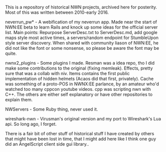 This is a repository of historical NWN projects, archived here for posterity.  Most of this was written between 2010-early 2016.

neverrun_pw* - A webification of my neverrun app.  Made near the start of NWN:EE beta to learn Rails and knock up some ideas for the official server list.  Main points: Repurpose ServerDesc.txt to ServerDesc.md, add google maps style most active times, a servers/random endpoint for StumbleUpon style server discovery.  When shared with community liason of NWN:EE, he did not like the font or some nonsense, so please be aware the font may be quite.

nwnx2_plugins - Some plugins I made.  Resman was a idea repo, tho I did make some contributions to the original (fixing memleak).  Effects, pretty sure that was a collab with niv. Items contains the first public implementation of hidden helmets (Acaos did that first, privately).  Cache was something of a proto-POS in NWNX:EE parlance, by an amateur who'd watched too many cppcon youtube videos.  cpp was scripting nwn with C++.  The others are either self explanatory or have other repositories to explain them.

NWServers - Some Ruby thing, never used it.

wireshark-nwn - Virusman's original version and my port to Wireshark's Lua api.  So long ago, I forget.

There is a fair bit of other stuff of historical stuff I have created by others that might have been lost in time, that I might add here like I think one guy did an AngelScript client side gui library..
